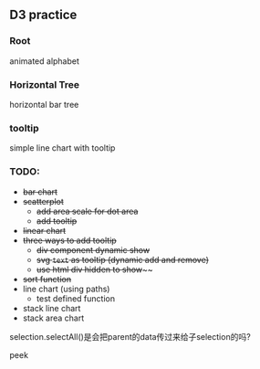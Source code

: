 ## D3 practice

### Root

animated alphabet

### Horizontal Tree

horizontal bar tree

### tooltip

simple line chart with tooltip

### TODO:

- ~~bar chart~~
- ~~scatterplot~~
  - ~~add area scale for dot area~~
  - ~~add tooltip~~
- ~~linear chart~~
- ~~three ways to add tooltip~~
  - ~~div component dynamic show~~
  - ~~svg  `text` as tooltip (dynamic add and remove)~~
  - ~~use html div hidden to show~~~~
- ~~sort function~~
- line chart (using paths)
  - test defined function
- stack line chart
- stack area chart





selection.selectAll()是会把parent的data传过来给子selection的吗?

peek